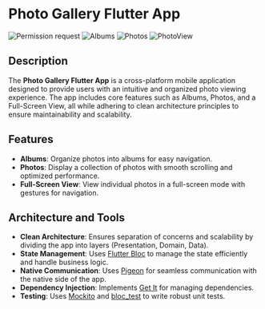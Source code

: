 # Photo Gallery Flutter App

![Permission request](screenshot/permission_request.png)
![Albums](screenshot/albums.png)
![Photos](screenshot/photos.png)
![PhotoView](screenshot/photo_view.png)

## Description

The **Photo Gallery Flutter App** is a cross-platform mobile application designed to provide users with an intuitive and
organized photo viewing experience. The app includes core features such as Albums, Photos, and a Full-Screen View, all
while adhering to clean architecture principles to ensure maintainability and scalability.

## Features

- **Albums**: Organize photos into albums for easy navigation.
- **Photos**: Display a collection of photos with smooth scrolling and optimized performance.
- **Full-Screen View**: View individual photos in a full-screen mode with gestures for navigation.

## Architecture and Tools

- **Clean Architecture**: Ensures separation of concerns and scalability by dividing the app into layers (Presentation,
  Domain, Data).
- **State Management**: Uses [Flutter Bloc](https://bloclibrary.dev/) to manage the state efficiently and handle
  business logic.
- **Native Communication**: Uses [Pigeon](https://pub.dev/packages/pigeon) for seamless communication with the native
  side of the app.
- **Dependency Injection**: Implements [Get It](https://pub.dev/packages/get_it) for managing dependencies.
- **Testing**: Uses [Mockito](https://pub.dev/packages/mockito) and [bloc_test](https://pub.dev/packages/bloc_test) to
  write robust unit tests.
